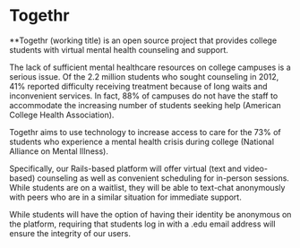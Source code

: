 Togethr
=======

**Togethr (working title) is an open source project that provides college students with virtual mental health counseling and support. 

The lack of sufficient mental healthcare resources on college campuses is a serious issue. Of the 2.2 million students who sought counseling in 2012, 41% reported difficulty receiving treatment because of long waits and inconvenient services. In fact, 88% of campuses do not have the staff to accommodate the increasing number of students seeking help (American College Health Association).

Togethr aims to use technology to increase access to care for the 73% of students who experience a mental health crisis during college (National Alliance on Mental Illness). 

Specifically, our Rails-based platform will offer virtual (text and video-based) counseling as well as convenient scheduling for in-person sessions. While students are on a waitlist, they will be able to text-chat anonymously with peers who are in a similar situation for immediate support. 

While students will have the option of having their identity be anonymous on the platform, requiring that students log in with a .edu email address will ensure the integrity of our users. 

